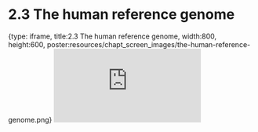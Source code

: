 # 2.3 The human reference genome
 
{type: iframe, title:2.3 The human reference genome, width:800, height:600, poster:resources/chapt_screen_images/the-human-reference-genome.png}
![](https://stephaniemyan.github.io/hgv_modules/no_toc/the-human-reference-genome.html)
 

 

